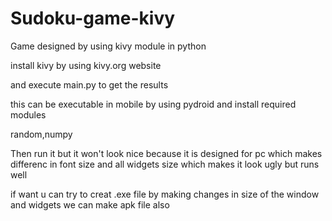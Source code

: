 # Sudoku-game-kivy
Game designed by using kivy module in python 

install kivy 
by using kivy.org website

and execute main.py to get the results 

this can be executable in mobile by using pydroid and install required modules 

random,numpy 

Then run it 
but it won't look nice because it is designed for pc which makes differenc in font size and all widgets size which makes it look ugly 
but runs well 

if want u can try to creat .exe file
by making changes in size of the window and widgets we can make apk file also 
